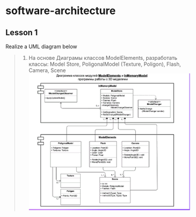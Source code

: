 # software-architecture

## Lesson 1

Realize a UML diagram below

>1. На основе Диаграмы классов ModelElements, разработать классы: Model Store, PoligonalModel (Texture, Poligon), Flash, Camera, Scene
!["diagram"](./diagram.png)